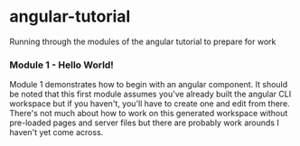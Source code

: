 # angular-tutorial
Running through the modules of the angular tutorial to prepare for work 

### Module 1 - Hello World! 
Module 1 demonstrates how to begin with an angular component. It should be noted that this first module assumes you've already built the angular CLI workspace but if you haven't, you'll have to create one and edit from there. There's not much about how to work on this generated workspace without pre-loaded pages and server files but there are probably work arounds I haven't yet come across. 